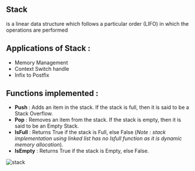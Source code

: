 ## Stack
is a linear data structure which follows a particular order (LIFO) in which the operations are performed 

## Applications of Stack :
* Memory Management
* Context Switch handle
* Infix to Postfix

## Functions implemented :
* **Push** : Adds an item in the stack. If the stack is full, then it is said to be a Stack Overflow.
* **Pop** : Removes an item from the stack. If the stack is empty, then it is said to be an Empty Stack.
* **IsFull** : Returns True if the stack is Full, else False (*Note : stack implementation using linked list has no Isfull function as it is dynamic memory allocation*).
* **IsEmpty** : Returns True if the stack is Empty, else False.

![stack](https://user-images.githubusercontent.com/84600209/123142381-a75d0080-d459-11eb-81af-0c76c153647a.png)
